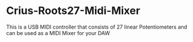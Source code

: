 # Crius-Roots27-Midi-Mixer
This is a USB MIDI controller that consists of 27 linear Potentiometers and can be used as a MIDI Mixer for your DAW
